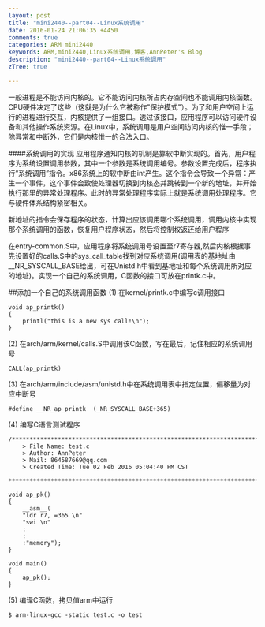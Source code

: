 ```yaml
---
layout: post
title: "mini2440--part04--Linux系统调用"
date: 2016-01-24 21:06:35 +4450
comments: true
categories: ARM mini2440
keywords: ARM,mini2440,Linux系统调用,博客,AnnPeter's Blog
description: "mini2440--part04--Linux系统调用"
zTree: true

---
```


一般进程是不能访问内核的。它不能访问内核所占内存空间也不能调用内核函数。CPU硬件决定了这些（这就是为什么它被称作"保护模式"）。为了和用户空间上运行的进程进行交互，内核提供了一组接口。透过该接口，应用程序可以访问硬件设备和其他操作系统资源。在Linux中，系统调用是用户空间访问内核的惟一手段；除异常和中断外，它们是内核惟一的合法入口。

<!-- more -->

####系统调用的实现
应用程序通知内核的机制是靠软中断实现的。首先，用户程序为系统设置调用参数，其中一个参数是系统调用编号。参数设置完成后，程序执行“系统调用”指令。x86系统上的软中断由int产生。这个指令会导致一个异常：产生一个事件，这个事件会致使处理器切换到内核态并跳转到一个新的地址，并开始执行那里的异常处理程序。此时的异常处理程序实际上就是系统调用处理程序。它与硬件体系结构紧密相关。

新地址的指令会保存程序的状态，计算出应该调用哪个系统调用，调用内核中实现那个系统调用的函数，恢复用户程序状态，然后将控制权返还给用户程序

在entry-common.S中，应用程序将系统调用号设置至r7寄存器,然后内核根据事先设置好的calls.S中的sys_call_table找到对应系统调用(调用表的基地址由__NR_SYSCALL_BASE给出，可在Unistd.h中看到基地址和每个系统调用所对应的地址)。实现一个自己的系统调用，C函数的接口可放在printk.c中。

##添加一个自己的系统调用函数
(1) 在kernel/printk.c中编写c调用接口
```vim
void ap_printk()
{
	printl("this is a new sys call!\n");
}
```

(2) 在arch/arm/kernel/calls.S中调用该C函数，写在最后，记住相应的系统调用号
```vim
CALL(ap_printk)
```

(3) 在arch/arm/include/asm/unistd.h中在系统调用表中指定位置，偏移量为对应中断号
```vim
#define __NR_ap_printk	(_NR_SYSCALL_BASE+365)
```

(4) 编写C语言测试程序

```vim
/*************************************************************************
	> File Name: test.c
	> Author: AnnPeter
	> Mail: 864587669@qq.com
	> Created Time: Tue 02 Feb 2016 05:04:40 PM CST
 ************************************************************************/

void ap_pk()
{
	__asm__(
	"ldr r7, =365 \n"
	"swi \n"
	:
	:
	:"memory");
}

void main()
{
	ap_pk();
}
```

(5) 编译C函数，拷贝值arm中运行

```vim
$ arm-linux-gcc -static test.c -o test
```
